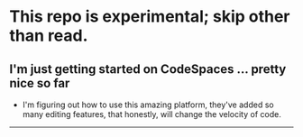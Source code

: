# This repo is experimental; skip other than read.  

## I'm just getting started on CodeSpaces ... pretty nice so far

- I'm figuring out how to use this amazing platform, they've added so many editing features, that honestly, will change the velocity of code.

---

